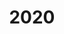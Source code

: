 ---
layout: gallery
title: 2020
no_menu_item: true # required only for this example website because of menu construction
support: [jquery, gallery]
---
